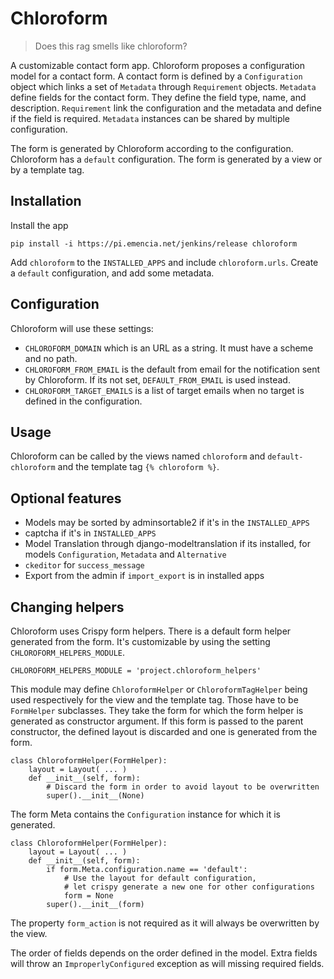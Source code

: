 Chloroform
==========

> Does this rag smells like chloroform?

A customizable contact form app. Chloroform proposes a configuration model for
a contact form. A contact form is defined by a `Configuration` object which
links a set of `Metadata` through `Requirement` objects. `Metadata` define
fields for the contact form. They define the field type, name, and description.
`Requirement` link the configuration and the metadata and define if the field
is required. `Metadata` instances can be shared by multiple configuration.

The form is generated by Chloroform according to the configuration. Chloroform
has a `default` configuration. The form is generated by a view or by a template tag.


Installation
------------

Install the app

    pip install -i https://pi.emencia.net/jenkins/release chloroform

Add `chloroform` to the `INSTALLED_APPS` and include `chloroform.urls`. Create
a `default` configuration, and add some metadata.

Configuration
-------------

Chloroform will use these settings:

* `CHLOROFORM_DOMAIN` which is an URL as a string. It must have a scheme and no path.
* `CHLOROFORM_FROM_EMAIL` is the default from email for the notification sent
  by Chloroform. If its not set, `DEFAULT_FROM_EMAIL` is used instead.
* `CHLOROFORM_TARGET_EMAILS` is a list of target emails when no target is defined in the configuration.

Usage
-----

Chloroform can be called by the views named `chloroform` and
`default-chloroform` and the template tag `{% chloroform %}`.

Optional features
-----------------

* Models may be sorted by adminsortable2 if it's in the `INSTALLED_APPS`
* captcha if it's in `INSTALLED_APPS`
* Model Translation through django-modeltranslation if its installed, for
  models `Configuration`, `Metadata` and `Alternative`
* `ckeditor` for `success_message`
* Export from the admin if `import_export` is in installed apps

Changing helpers
----------------

Chloroform uses Crispy form helpers. There is a default form helper generated
from the form. It's customizable by using the setting ``CHLOROFORM_HELPERS_MODULE``.

    CHLOROFORM_HELPERS_MODULE = 'project.chloroform_helpers'

This module may define ``ChloroformHelper`` or ``ChloroformTagHelper`` being
used respectively for the view and the template tag. Those have to be
``FormHelper`` subclasses. They take the form for which the form helper is
generated as constructor argument. If this form is passed to the parent
constructor, the defined layout is discarded and one is generated from the form.

    class ChloroformHelper(FormHelper):
        layout = Layout( ... )
        def __init__(self, form):
            # Discard the form in order to avoid layout to be overwritten
            super().__init__(None)

The form Meta contains the ``Configuration`` instance for which it is generated.

    class ChloroformHelper(FormHelper):
        layout = Layout( ... )
        def __init__(self, form):
            if form.Meta.configuration.name == 'default':
                # Use the layout for default configuration,
                # let crispy generate a new one for other configurations
                form = None
            super().__init__(form)

The property `form_action` is not required as it will always be overwritten by
the view.

The order of fields depends on the order defined in the model. Extra fields
will throw an ``ImproperlyConfigured`` exception as will missing required fields.
